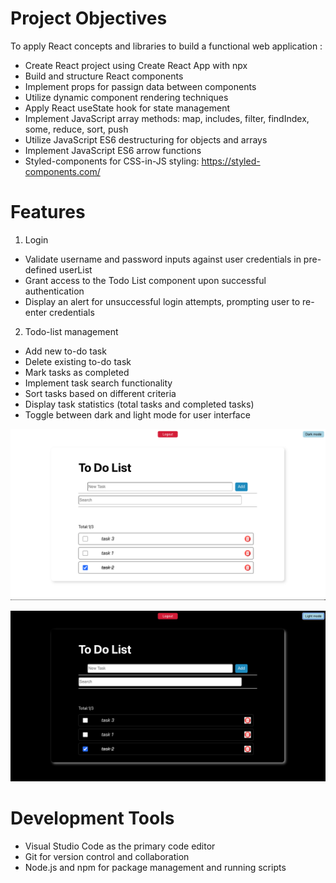 # Project Objectives
To apply React concepts and libraries to build a functional web application :
- Create React project using Create React App with npx
- Build and structure React components
- Implement props for passign data between components
- Utilize dynamic component rendering techniques
- Apply React useState hook for state management
- Implement JavaScript array methods: map, includes, filter, findIndex, some, reduce, sort, push
- Utilize JavaScript ES6 destructuring for objects and arrays
- Implement JavaScript ES6 arrow functions
- Styled-components for CSS-in-JS styling: https://styled-components.com/

# Features
1. Login 
- Validate username and password inputs against user credentials in pre-defined userList
- Grant access to the Todo List component upon successful authentication
- Display an alert for unsuccessful login attempts, prompting user to re-enter credentials
2. Todo-list management
- Add new to-do task
- Delete existing to-do task
- Mark tasks as completed
- Implement task search functionality
- Sort tasks based on different criteria
- Display task statistics (total tasks and completed tasks)
- Toggle between dark and light mode for user interface

![alt text](src/assets/todo-img.png)


![alt text](src/assets/dark-mode.png)

# Development Tools 
* Visual Studio Code as the primary code editor
* Git for version control and collaboration
* Node.js and npm for package management and running scripts
